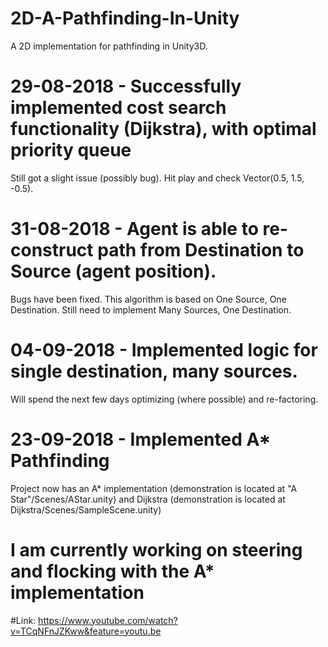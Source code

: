 # 2D-A-Pathfinding-In-Unity
A 2D implementation for pathfinding in Unity3D.

# 29-08-2018 - Successfully implemented cost search functionality (Dijkstra), with optimal priority queue
Still got a slight issue (possibly bug). Hit play and check Vector(0.5, 1.5, -0.5).

# 31-08-2018 - Agent is able to re-construct path from Destination to Source (agent position).
Bugs have been fixed.
This algorithm is based on One Source, One Destination. Still need to implement Many Sources, One Destination.

# 04-09-2018 - Implemented logic for single destination, many sources.
Will spend the next few days optimizing (where possible) and re-factoring.

# 23-09-2018 - Implemented A* Pathfinding
Project now has an A* implementation (demonstration is located at "A Star"/Scenes/AStar.unity) and Dijkstra (demonstration is located at Dijkstra/Scenes/SampleScene.unity)

# I am currently working on steering and flocking with the A* implementation

#Link: https://www.youtube.com/watch?v=TCqNFnJZKww&feature=youtu.be
